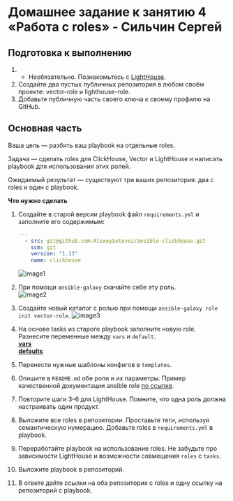 # Домашнее задание к занятию 4 «Работа с roles» - Сильчин Сергей

## Подготовка к выполнению

1. * Необязательно. Познакомьтесь с [LightHouse](https://youtu.be/ymlrNlaHzIY?t=929).
2. Создайте два пустых публичных репозитория в любом своём проекте: vector-role и lighthouse-role.
3. Добавьте публичную часть своего ключа к своему профилю на GitHub.

## Основная часть

Ваша цель — разбить ваш playbook на отдельные roles. 

Задача — сделать roles для ClickHouse, Vector и LightHouse и написать playbook для использования этих ролей. 

Ожидаемый результат — существуют три ваших репозитория: два с roles и один с playbook.

**Что нужно сделать**

1. Создайте в старой версии playbook файл `requirements.yml` и заполните его содержимым:

   ```yaml
   ---
     - src: git@github.com:AlexeySetevoi/ansible-clickhouse.git
       scm: git
       version: "1.13"
       name: clickhouse 
   ```  
   ![image1](https://github.com/user-attachments/assets/c418905e-c424-47fe-8fb7-e51d9fae985a)  

2. При помощи `ansible-galaxy` скачайте себе эту роль.  
   ![image2](https://github.com/user-attachments/assets/31e6eaa5-8ce0-4081-ba79-3800dbf1633e)  

3. Создайте новый каталог с ролью при помощи `ansible-galaxy role init vector-role`.
   ![image3](https://github.com/user-attachments/assets/2a9d2169-27cd-4b26-90cf-f47b823ef8b0)
   
4. На основе tasks из старого playbook заполните новую role. Разнесите переменные между `vars` и `default`.  
   [**vars**](https://github.com/Daimero88/netology/blob/main/ansible-hw/04/playbook/vector-role/vars/main.yml)  
   [**defaults**](https://github.com/Daimero88/netology/blob/main/ansible-hw/04/playbook/vector-role/defaults/main.yml)  
5. Перенести нужные шаблоны конфигов в `templates`.
6. Опишите в `README.md` обе роли и их параметры. Пример качественной документации ansible role [по ссылке](https://github.com/cloudalchemy/ansible-prometheus).
7. Повторите шаги 3–6 для LightHouse. Помните, что одна роль должна настраивать один продукт.
8. Выложите все roles в репозитории. Проставьте теги, используя семантическую нумерацию. Добавьте roles в `requirements.yml` в playbook.
9. Переработайте playbook на использование roles. Не забудьте про зависимости LightHouse и возможности совмещения `roles` с `tasks`.
10. Выложите playbook в репозиторий.
11. В ответе дайте ссылки на оба репозитория с roles и одну ссылку на репозиторий с playbook.

